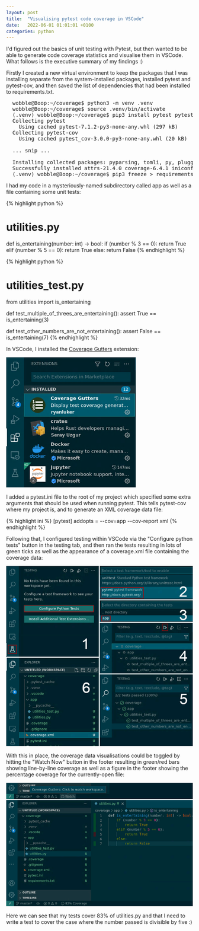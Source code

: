 ```yaml
---
layout: post
title:  "Visualising pytest code coverage in VSCode"
date:   2022-06-01 01:01:01 +0100
categories: python
---
```

I'd figured out the basics of unit testing with Pytest, but then wanted to be able to generate code coverage statistics and visualise them in VSCode. What follows is the executive summary of my findings :)

Firstly I created a new virtual environment to keep the packages that I was installing separate from the system-installed packages, installed pytest and pytest-cov, and then saved the list of dependencies that had been installed to requirements.txt.

<pre class="terminal">
  <span class="user">wobble@Boop</span>:<span class="path">~/coverage</span>$ <span class="command">python3 -m venv .venv</span>
  <span class="user">wobble@Boop</span>:<span class="path">~/coverage</span>$ <span class="command">source .venv/bin/activate</span>
  <span class="venv">(.venv)</span> <span class="user">wobble@Boop</span>:<span class="path">~/coverage</span>$ <span class="command">pip3 install pytest pytest-cov</span>
  Collecting pytest
    Using cached pytest-7.1.2-py3-none-any.whl (297 kB)
  Collecting pytest-cov
    Using cached pytest_cov-3.0.0-py3-none-any.whl (20 kB)

  <span class="snip">... snip ...</span>

  Installing collected packages: pyparsing, tomli, py, pluggy, packaging, iniconfig, coverage, attrs, pytest, pytest-cov
  Successfully installed attrs-21.4.0 coverage-6.4.1 iniconfig-1.1.1 packaging-21.3 pluggy-1.0.0 py-1.11.0 pyparsing-3.0.9 pytest-7.1.2 pytest-cov-3.0.0 tomli-2.0.1
  <span class="venv">(.venv)</span> <span class="user">wobble@Boop</span>:<span class="path">~/coverage</span>$ <span class="command">pip3 freeze &gt; requirements.txt</span>
</pre>

I had my code in a mysteriously-named subdirectory called app as well as a file containing some unit tests:

{% highlight python %}
# utilities.py
def is_entertaining(number: int) -> bool:
    if (number % 3 == 0):
        return True
    elif (number % 5 == 0):
        return True
    else:
        return False
{% endhighlight %}

{% highlight python %}
# utilities_test.py
from utilities import is_entertaining

def test_multiple_of_threes_are_entertaining():
    assert True == is_entertaining(3)

def test_other_numbers_are_not_entertaining():
    assert False == is_entertaining(7)
{% endhighlight %}

In VSCode, I installed the [Coverage Gutters](https://marketplace.visualstudio.com/items?itemName=ryanluker.vscode-coverage-gutters) extension:

![Installing Coverage Gutters](/assets/images/2022-06-01-pytest-code-coverage-with-vscode/install-extension.png)

I added a pytest.ini file to the root of my project which specified some extra arguments that should be used when running pytest. This tells pytest-cov where my project is, and to generate an XML coverage data file:

{% highlight ini %}
[pytest]
addopts = --cov=app --cov-report xml
{% endhighlight %}

Following that, I configured testing within VSCode via the "Configure python tests" button in the testing tab, and then ran the tests resulting in lots of green ticks as well as the appearance of a coverage.xml file containing the coverage data:

![Configuring testing](/assets/images/2022-06-01-pytest-code-coverage-with-vscode/configure-testing.png)

With this in place, the coverage data visualisations could be toggled by hitting the "Watch Now" button in the footer resulting in green/red bars showing line-by-line coverage as well as a figure in the footer showing the percentage coverage for the currently-open file:

![Coverage](/assets/images/2022-06-01-pytest-code-coverage-with-vscode/coverage.png)

Here we can see that my tests cover 83% of utilities.py and that I need to write a test to cover the case where the number passed is divisible by five :)